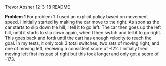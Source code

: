 Trevor Absher
12-3-18
README

**Problem 1** For problem 1, I used an explicit policy based on movement speed. I initially started by making the car move to the right. As soon as the car starts to slip down the hill, I tell it to go left.
The car then goes up the left hill, until it starts to slip down again, when I then switch and tell it to go right. This goes back and forth until the cart has enough velocity to reach the goal. In my tests,
it only took 3 total switches, two sets of moving right, and one of moving left, receiving a consistent score of -122. I initially tried moving left first instead of right but this took longer and only got a
score of -173.